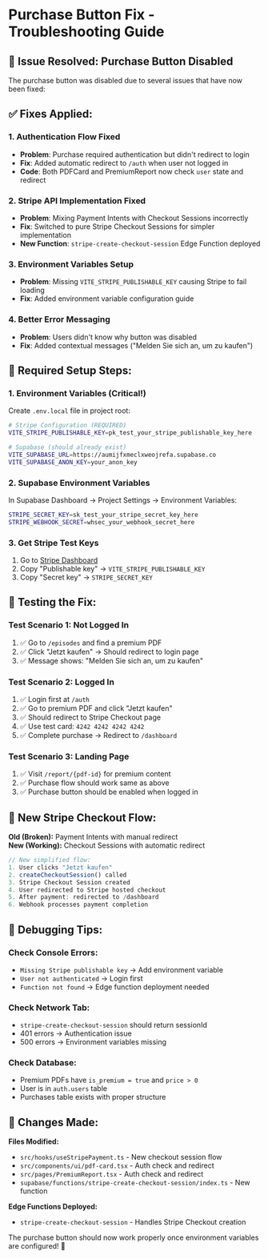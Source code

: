 # Purchase Button Fix - Troubleshooting Guide

## 🚨 **Issue Resolved: Purchase Button Disabled**

The purchase button was disabled due to several issues that have now been fixed:

## ✅ **Fixes Applied:**

### 1. **Authentication Flow Fixed**
- **Problem**: Purchase required authentication but didn't redirect to login
- **Fix**: Added automatic redirect to `/auth` when user not logged in
- **Code**: Both PDFCard and PremiumReport now check `user` state and redirect

### 2. **Stripe API Implementation Fixed**
- **Problem**: Mixing Payment Intents with Checkout Sessions incorrectly
- **Fix**: Switched to pure Stripe Checkout Sessions for simpler implementation
- **New Function**: `stripe-create-checkout-session` Edge Function deployed

### 3. **Environment Variables Setup**
- **Problem**: Missing `VITE_STRIPE_PUBLISHABLE_KEY` causing Stripe to fail loading
- **Fix**: Added environment variable configuration guide

### 4. **Better Error Messaging**
- **Problem**: Users didn't know why button was disabled
- **Fix**: Added contextual messages ("Melden Sie sich an, um zu kaufen")

## 🔧 **Required Setup Steps:**

### **1. Environment Variables** (Critical!)
Create `.env.local` file in project root:

```bash
# Stripe Configuration (REQUIRED)
VITE_STRIPE_PUBLISHABLE_KEY=pk_test_your_stripe_publishable_key_here

# Supabase (should already exist)
VITE_SUPABASE_URL=https://aumijfxmeclxweojrefa.supabase.co
VITE_SUPABASE_ANON_KEY=your_anon_key
```

### **2. Supabase Environment Variables**
In Supabase Dashboard → Project Settings → Environment Variables:

```bash
STRIPE_SECRET_KEY=sk_test_your_stripe_secret_key_here
STRIPE_WEBHOOK_SECRET=whsec_your_webhook_secret_here
```

### **3. Get Stripe Test Keys**
1. Go to [Stripe Dashboard](https://dashboard.stripe.com/test/apikeys)
2. Copy "Publishable key" → `VITE_STRIPE_PUBLISHABLE_KEY`
3. Copy "Secret key" → `STRIPE_SECRET_KEY`

## 🧪 **Testing the Fix:**

### **Test Scenario 1: Not Logged In**
1. ✅ Go to `/episodes` and find a premium PDF
2. ✅ Click "Jetzt kaufen" → Should redirect to login page
3. ✅ Message shows: "Melden Sie sich an, um zu kaufen"

### **Test Scenario 2: Logged In**
1. ✅ Login first at `/auth`
2. ✅ Go to premium PDF and click "Jetzt kaufen"
3. ✅ Should redirect to Stripe Checkout page
4. ✅ Use test card: `4242 4242 4242 4242`
5. ✅ Complete purchase → Redirect to `/dashboard`

### **Test Scenario 3: Landing Page**
1. ✅ Visit `/report/{pdf-id}` for premium content
2. ✅ Purchase flow should work same as above
3. ✅ Purchase button should be enabled when logged in

## 🚀 **New Stripe Checkout Flow:**

**Old (Broken):** Payment Intents with manual redirect  
**New (Working):** Checkout Sessions with automatic redirect

```typescript
// New simplified flow:
1. User clicks "Jetzt kaufen"
2. createCheckoutSession() called
3. Stripe Checkout Session created
4. User redirected to Stripe hosted checkout
5. After payment: redirected to /dashboard
6. Webhook processes payment completion
```

## 🐛 **Debugging Tips:**

### **Check Console Errors:**
- `Missing Stripe publishable key` → Add environment variable
- `User not authenticated` → Login first
- `Function not found` → Edge function deployment needed

### **Check Network Tab:**
- `stripe-create-checkout-session` should return sessionId
- 401 errors → Authentication issue
- 500 errors → Environment variables missing

### **Check Database:**
- Premium PDFs have `is_premium = true` and `price > 0`
- User is in `auth.users` table
- Purchases table exists with proper structure

## 📝 **Changes Made:**

**Files Modified:**
- `src/hooks/useStripePayment.ts` - New checkout session flow
- `src/components/ui/pdf-card.tsx` - Auth check and redirect
- `src/pages/PremiumReport.tsx` - Auth check and redirect
- `supabase/functions/stripe-create-checkout-session/index.ts` - New function

**Edge Functions Deployed:**
- `stripe-create-checkout-session` - Handles Stripe Checkout creation

The purchase button should now work properly once environment variables are configured! 🎉